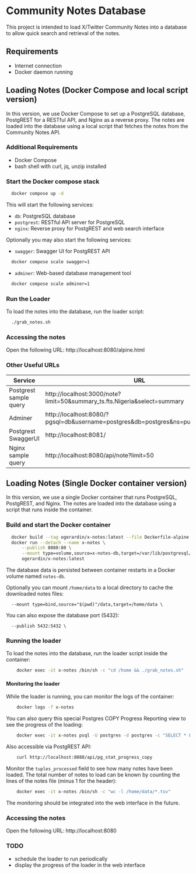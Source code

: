 
# Community Notes Database

This project is intended to load X/Twitter Community Notes into a database to allow
quick search and retrieval of the notes.

## Requirements
- Internet connection
- Docker daemon running 

## Loading Notes (Docker Compose and local script version)
In this version, we use Docker Compose to set up a PostgreSQL database, PostgREST for a RESTful API, and Nginx as a 
reverse proxy. The notes are loaded into the database using a local script that fetches the notes from the 
Community Notes API.

### Additional Requirements
- Docker Compose
- bash shell with curl, jq, unzip installed

### Start the Docker compose stack

```bash
  docker compose up -d
```
This will start the following services:
- `db`: PostgreSQL database
- `postgrest`: RESTful API server for PostgreSQL
- `nginx`: Reverse proxy for PostgREST and web search interface

Optionally you may also start the following services:
- `swagger`: Swagger UI for PostgREST API
```bash
  docker compose scale swagger=1  
```
- `adminer`: Web-based database management tool
```bash
  docker compose scale adminer=1
```


### Run the Loader
To load the notes into the database, run the loader script:

```bash
  ./grab_notes.sh
```

### Accessing the notes

Open the following URL: http://localhost:8080/alpine.html

### Other Useful URLs

| Service                | URL                                                                                |
|------------------------|------------------------------------------------------------------------------------|
| Postgrest sample query | http://localhost:3000/note?limit=50&summary_ts.fts.Nigeria&select=summary          |
| Adminer                | http://localhost:8080/?pgsql=db&username=postgres&db=postgres&ns=public&table=note |
| Postgrest SwaggerUI    | http://localhost:8081/                                                             |
| Nginx sample query     | http://localhost:8080/api/note?limit=50                                            |


## Loading Notes (Single Docker container version) 
In this version, we use a single Docker container that runs PostgreSQL, PostgREST, and Nginx. The notes are loaded into 
the database using a script that runs inside the container.

### Build and start the Docker container
```bash
  docker build --tag ogerardin/x-notes:latest --file Dockerfile-alpine . && \
  docker run --detach --name x-notes \
      --publish 8080:80 \
      --mount type=volume,source=x-notes-db,target=/var/lib/postgresql/data \
      ogerardin/x-notes:latest
```

The database data is persisted between container restarts in a Docker volume named `notes-db`.

Optionally you can mount `/home/data` to a local directory to cache the downloaded notes files:
```
  --mount type=bind,source="$(pwd)"/data,target=/home/data \
```

You can also expose the database port (5432):
```
  --publish 5432:5432 \
```

### Running the loader
To load the notes into the database, run the loader script inside the container:
```bash
    docker exec -it x-notes /bin/sh -c "cd /home && ./grab_notes.sh"
```

#### Monitoring the loader
While the loader is running, you can monitor the logs of the container:
```bash
    docker logs -f x-notes
```

You can also query this special Postgres COPY Progress Reporting view to see the progress of the loading:
```bash
    docker exec -it x-notes psql -U postgres -d postgres -c "SELECT * FROM pg_stat_progress_copy;"
```

Also accessible via PostgREST API:
```bash
    curl http://localhost:8080/api/pg_stat_progress_copy
```

Monitor the `tuples_processed` field to see how many notes have been loaded. The total number of notes to load can be known by counting the lines of the notes file (minus 1 for the header):
```bash
    docker exec -it x-notes /bin/sh -c "wc -l /home/data/*.tsv"
```

The monitoring should be integrated into the web interface in the future.


### Accessing the notes
Open the following URL: http://localhost:8080


### TODO
- schedule the loader to run periodically
- display the progress of the loader in the web interface


